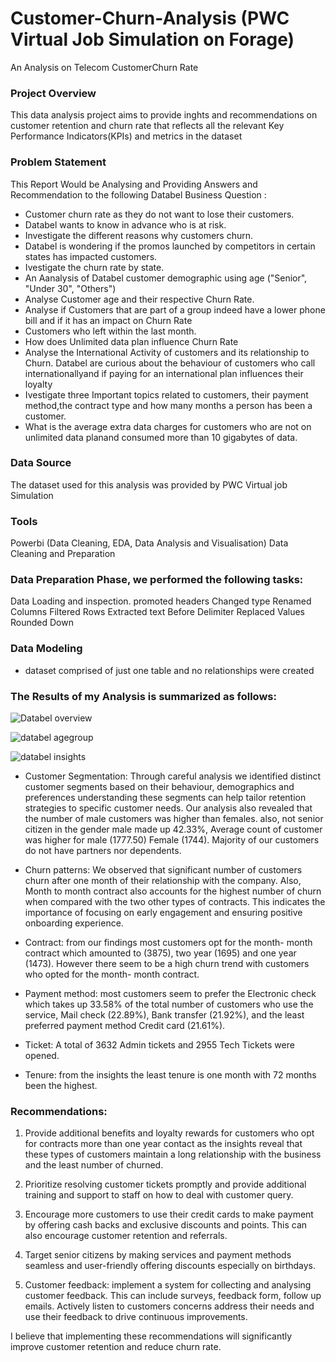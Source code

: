 
# Customer-Churn-Analysis (PWC Virtual Job Simulation on Forage)

An Analysis on Telecom CustomerChurn Rate 

### Project Overview
This data analysis project aims to provide inghts and recommendations on customer retention and churn rate that reflects all the relevant Key Performance Indicators(KPIs) and metrics in the dataset

### Problem Statement
This Report Would be Analysing and Providing Answers and Recommendation to the following Databel Business Question :

- Customer churn rate as they do not want to lose their customers.
- Databel wants to know in advance who is at risk.
- Investigate the different reasons why customers churn.
- Databel is wondering if the promos launched by competitors in certain states has impacted customers.
- Ivestigate the churn rate by state.
- An Aanalysis of Databel customer demographic using age ("Senior", "Under 30", "Others")
- Analyse Customer age and their respective Churn Rate.
- Analyse if Customers that are part of a group indeed have a lower phone bill and if it has an impact on Churn Rate
- Customers who left within the last month.
- How does Unlimited data plan influence Churn Rate
- Analyse the International Activity of customers and its relationship to Churn. Databel are curious about the behaviour of customers who call internationallyand if paying for an international plan influences their loyalty
- Ivestigate three Important topics related to customers, their payment method,the contract type and how many months a person has been a customer.
- What is the average extra data charges for customers who are not on unlimited data planand consumed more than 10 gigabytes of data.

### Data Source
The dataset used for this analysis was provided by PWC Virtual job Simulation

### Tools
Powerbi (Data Cleaning, EDA, Data Analysis and Visualisation)
Data Cleaning and Preparation

### Data Preparation Phase, we performed the following tasks:

Data Loading and inspection.
promoted headers
Changed type
Renamed Columns
Filtered Rows
Extracted text Before Delimiter
Replaced Values
Rounded Down


### Data Modeling
- dataset comprised of just one table and no relationships were created


### The Results of my Analysis is summarized as follows:

![Databel overview](https://github.com/rakiya30/Customer-Retention-Analysis/assets/154539987/c0555369-c2ac-4d00-9a0a-1b2a615a4da5)


![databel agegroup](https://github.com/rakiya30/Customer-Retention-Analysis/assets/154539987/24388efa-8475-41bd-8661-1f1a7c645bca)


![databel insights](https://github.com/rakiya30/Customer-Retention-Analysis/assets/154539987/ed8c7f4c-5a85-4900-8868-997f1e7585b3)





- Customer Segmentation: Through careful analysis we identified distinct customer segments
based on their behaviour, demographics and preferences understanding these segments can
help tailor retention strategies to specific customer needs. Our analysis also revealed that
the number of male customers was higher than females. also, not senior citizen in the
gender male made up 42.33%, Average count of customer was higher for male (1777.50)
Female (1744). Majority of our customers do not have partners nor dependents.

- Churn patterns: We observed that significant number of customers churn after one month
of their relationship with the company. Also, Month to month contract also accounts for the
highest number of churn when compared with the two other types of contracts. This
indicates the importance of focusing on early engagement and ensuring positive onboarding
experience.

- Contract: from our findings most customers opt for the month- month contract which
amounted to (3875), two year (1695) and one year (1473). However there seem to be a high
churn trend with customers who opted for the month- month contract.

- Payment method: most customers seem to prefer the Electronic check which takes up
33.58% of the total number of customers who use the service, Mail check (22.89%), Bank
transfer (21.92%), and the least preferred payment method Credit card (21.61%).

- Ticket: A total of 3632 Admin tickets and 2955 Tech Tickets were opened.

- Tenure: from the insights the least tenure is one month with 72 months been the highest.
  


### Recommendations:

1. Provide additional benefits and loyalty rewards for customers who opt for contracts more
than one year contact as the insights reveal that these types of customers maintain a long
relationship with the business and the least number of churned.

2. Prioritize resolving customer tickets promptly and provide additional training and support to
staff on how to deal with customer query.

3. Encourage more customers to use their credit cards to make payment by offering cash backs
and exclusive discounts and points. This can also encourage customer retention and
referrals.

4. Target senior citizens by making services and payment methods seamless and user-friendly
offering discounts especially on birthdays.

5. Customer feedback: implement a system for collecting and analysing customer feedback.
This can include surveys, feedback form, follow up emails. Actively listen to customers
concerns address their needs and use their feedback to drive continuous improvements.

I believe that implementing these recommendations will significantly improve customer retention
and reduce churn rate. 
